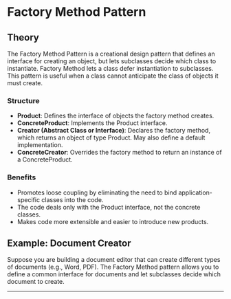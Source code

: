 # Factory Method Pattern

## Theory

The Factory Method Pattern is a creational design pattern that defines an interface for creating an object, but lets subclasses decide which class to instantiate. Factory Method lets a class defer instantiation to subclasses. This pattern is useful when a class cannot anticipate the class of objects it must create.

### Structure
- **Product**: Defines the interface of objects the factory method creates.
- **ConcreteProduct**: Implements the Product interface.
- **Creator (Abstract Class or Interface)**: Declares the factory method, which returns an object of type Product. May also define a default implementation.
- **ConcreteCreator**: Overrides the factory method to return an instance of a ConcreteProduct.

### Benefits
- Promotes loose coupling by eliminating the need to bind application-specific classes into the code.
- The code deals only with the Product interface, not the concrete classes.
- Makes code more extensible and easier to introduce new products.

## Example: Document Creator
Suppose you are building a document editor that can create different types of documents (e.g., Word, PDF). The Factory Method pattern allows you to define a common interface for documents and let subclasses decide which document to create.

---
